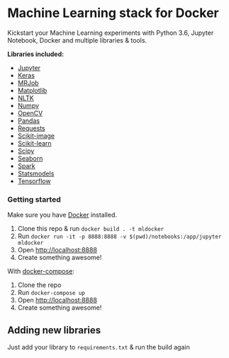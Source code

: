 # Machine Learning stack for Docker

Kickstart your Machine Learning experiments with Python 3.6, Jupyter Notebook, Docker and multiple libraries & tools.

**Libraries included:**
  * [Jupyter](http://jupyter.org/)
  * [Keras](https://keras.io/)
  * [MRJob](https://pythonhosted.org/mrjob/)
  * [Matplotlib](https://matplotlib.org/)
  * [NLTK](https://www.nltk.org/)
  * [Numpy](http://www.numpy.org/)
  * [OpenCV](https://opencv.org/)
  * [Pandas](https://pandas.pydata.org/)
  * [Requests](http://docs.python-requests.org/en/master/)
  * [Scikit-image](https://scikit-image.org/)
  * [Scikit-learn](http://scikit-learn.org/stable/)
  * [Scipy](https://www.scipy.org/)
  * [Seaborn](https://seaborn.pydata.org/)
  * [Spark](https://spark.apache.org/)
  * [Statsmodels](https://www.statsmodels.org/stable/index.html)
  * [Tensorflow](https://www.tensorflow.org/)

### Getting started
Make sure you have [Docker](https://www.docker.com/) installed.
1. Clone this repo & run `docker build . -t mldocker`
2. Run `docker run -it -p 8888:8888 -v $(pwd)/notebooks:/app/jupyter mldocker`
3. Open [http://localhost:8888](http://localhost:8888)
4. Create something awesome!

With [docker-compose](https://docs.docker.com/compose/):
1. Clone the repo
2. Run `docker-compose up`
3. Open [http://localhost:8888](http://localhost:8888)
4. Create something awesome!

## Adding new libraries
Just add your library to `requirements.txt` & run the build again
